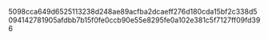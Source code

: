 5098cca649d6525113238d248ae89acfba2dcaeff276d180cda15bf2c338d5094142781905afdbb7b15f0fe0ccb90e55e8295fe0a102e381c5f7127ff09fd396
